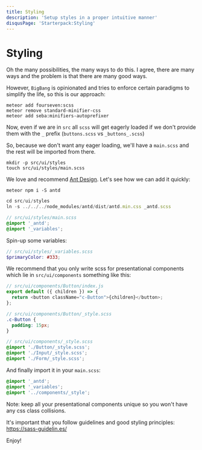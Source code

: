 ```yaml
---
title: Styling
description: 'Setup styles in a proper intuitive manner'
disqusPage: 'Starterpack:Styling'
---
```


# Styling

Oh the many possibilities, the many ways to do this. I agree, there are many ways and the problem is that there are many good ways.

However, `BigBang` is opinionated and tries to enforce certain paradigms to simplify the life, so this is our approach:

```
meteor add fourseven:scss
meteor remove standard-minifier-css
meteor add seba:minifiers-autoprefixer
```

Now, even if we are in `src` all `scss` will get eagerly loaded if we don't provide them with the `_` prefix (`buttons.scss` vs `_buttons_.scss`)

So, because we don't want any eager loading, we'll have a `main.scss` and the rest will be imported from there.

```
mkdir -p src/ui/styles
touch src/ui/styles/main.scss
```

We love and recommend [Ant Design](https://ant.design/docs/react/introduce). Let's see how we can add it quickly:

```
meteor npm i -S antd
```

```js
cd src/ui/styles
ln -s ../../../node_modules/antd/dist/antd.min.css _antd.scss
```

```scss
// src/ui/styles/main.scss
@import '_antd';
@import '_variables';
```

Spin-up some variables:

```scss
// src/ui/styles/_variables.scss
$primaryColor: #333;
```

We recommend that you only write scss for presentational components which lie in `src/ui/components` something like this:

```js
// src/ui/components/Button/index.js
export default ({ children }) => {
  return <button className="c-Button">{children}</button>;
};
```

```scss
// src/ui/components/Button/_style.scss
.c-Button {
  padding: 15px;
}
```

```scss
// src/ui/components/_style.scss
@import './Button/_style.scss';
@import './Input/_style.scss';
@import './Form/_style.scss';
```

And finally import it in your `main.scss`:

```scss
@import '_antd';
@import '_variables';
@import '../components/_style';
```

Note: keep all your presentational components unique so you won't have any css class collisions.

It's important that you follow guidelines and good styling principles: https://sass-guidelin.es/

Enjoy!
